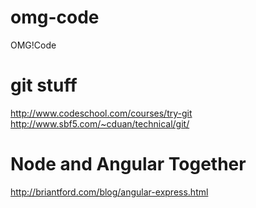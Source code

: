 omg-code
========

OMG!Code


git stuff
========
http://www.codeschool.com/courses/try-git
http://www.sbf5.com/~cduan/technical/git/

Node and Angular Together
========
http://briantford.com/blog/angular-express.html

